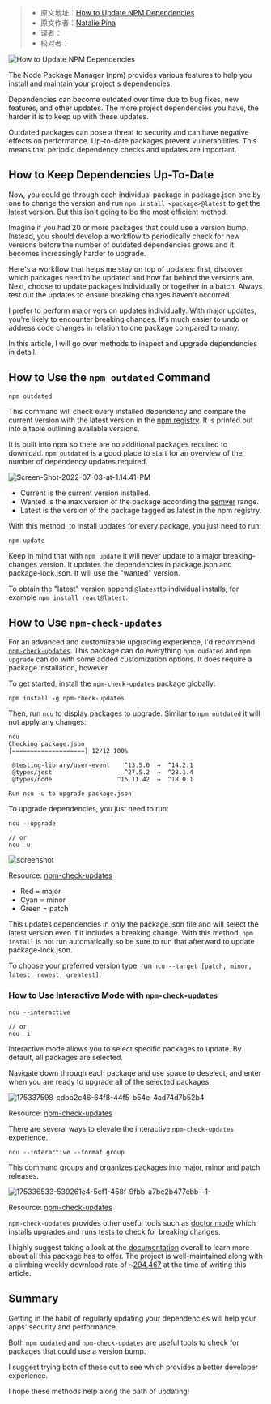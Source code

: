 > -  原文地址：[How to Update NPM Dependencies](https://www.freecodecamp.org/news/how-to-update-npm-dependencies/)
> -  原文作者：[Natalie Pina](https://www.freecodecamp.org/news/author/natalie/)
> -  译者：
> -  校对者：

![How to Update NPM Dependencies](https://www.freecodecamp.org/news/content/images/size/w2000/2022/07/deps.png)

The Node Package Manager (npm) provides various features to help you install and maintain your project's dependencies.

Dependencies can become outdated over time due to bug fixes, new features, and other updates. The more project dependencies you have, the harder it is to keep up with these updates.

Outdated packages can pose a threat to security and can have negative effects on performance. Up-to-date packages prevent vulnerabilities. This means that periodic dependency checks and updates are important.

## How to Keep Dependencies Up-To-Date

Now, you could go through each individual package in package.json one by one to change the version and run `npm install <package>@latest` to get the latest version. But this isn't going to be the most efficient method.

Imagine if you had 20 or more packages that could use a version bump. Instead, you should develop a workflow to periodically check for new versions before the number of outdated dependencies grows and it becomes increasingly harder to upgrade.

Here's a workflow that helps me stay on top of updates: first, discover which packages need to be updated and how far behind the versions are. Next, choose to update packages individually or together in a batch. Always test out the updates to ensure breaking changes haven't occurred.

I prefer to perform major version updates individually. With major updates, you're likely to encounter breaking changes. It's much easier to undo or address code changes in relation to one package compared to many.

In this article, I will go over methods to inspect and upgrade dependencies in detail.

## How to Use the `npm outdated` Command

```
npm outdated
```

This command will check every installed dependency and compare the current version with the latest version in the [npm registry](https://www.npmjs.com/). It is printed out into a table outlining available versions.

It is built into npm so there are no additional packages required to download. `npm outdated` is a good place to start for an overview of the number of dependency updates required.

![Screen-Shot-2022-07-03-at-1.14.41-PM](https://www.freecodecamp.org/news/content/images/2022/07/Screen-Shot-2022-07-03-at-1.14.41-PM.png)

-   Current is the current version installed.
-   Wanted is the max version of the package according the [semver](https://docs.npmjs.com/misc/semver) range.
-   Latest is the version of the package tagged as latest in the npm registry.

With this method, to install updates for every package, you just need to run:

```
npm update
```

Keep in mind that with `npm update` it will never update to a major breaking-changes version. It updates the dependencies in package.json and package-lock.json. It will use the "wanted" version.

To obtain the "latest" version append `@latest`to individual installs, for example `npm install react@latest`.

## How to Use `npm-check-updates`

For an advanced and customizable upgrading experience, I'd recommend [`npm-check-updates`](https://www.npmjs.com/package/npm-check-updates). This package can do everything `npm oudated` and `npm upgrade` can do with some added customization options. It does require a package installation, however.

To get started, install the [`npm-check-updates`](https://www.npmjs.com/package/npm-check-updates) package globally:

```
npm install -g npm-check-updates
```

Then, run `ncu` to display packages to upgrade. Similar to `npm outdated` it will not apply any changes.

```
ncu
Checking package.json
[====================] 12/12 100%

 @testing-library/user-event    ^13.5.0  →  ^14.2.1
 @types/jest                    ^27.5.2  →  ^28.1.4
 @types/node                  ^16.11.42  →  ^18.0.1

Run ncu -u to upgrade package.json
```

To upgrade dependencies, you just need to run:

```
ncu --upgrade

// or 
ncu -u
```

![screenshot](https://www.freecodecamp.org/news/content/images/2022/07/screenshot.png)

Resource: [npm-check-updates](https://www.npmjs.com/package/npm-check-updates)

-   Red = major
-   Cyan = minor
-   Green = patch

This updates dependencies in only the package.json file and will select the latest version even if it includes a breaking change. With this method, `npm install` is not run automatically so be sure to run that afterward to update package-lock.json.

To choose your preferred version type, run `ncu --target [patch, minor, latest, newest, greatest]`.

### How to Use Interactive Mode with `npm-check-updates`

```
ncu --interactive

// or 
ncu -i
```

Interactive mode allows you to select specific packages to update. By default, all packages are selected.

Navigate down through each package and use space to deselect, and enter when you are ready to upgrade all of the selected packages.

![175337598-cdbb2c46-64f8-44f5-b54e-4ad74d7b52b4](https://www.freecodecamp.org/news/content/images/2022/07/175337598-cdbb2c46-64f8-44f5-b54e-4ad74d7b52b4.png)

Resource: [npm-check-updates](https://www.npmjs.com/package/npm-check-updates)

There are several ways to elevate the interactive `npm-check-updates` experience.

```ncu
ncu --interactive --format group
```

This command groups and organizes packages into major, minor and patch releases.

![175336533-539261e4-5cf1-458f-9fbb-a7be2b477ebb--1-](https://www.freecodecamp.org/news/content/images/2022/07/175336533-539261e4-5cf1-458f-9fbb-a7be2b477ebb--1-.png)

Resource: [npm-check-updates](https://www.npmjs.com/package/npm-check-updates)

`npm-check-updates` provides other useful tools such as [doctor mode](https://github.com/raineorshine/npm-check-updates#doctor-mode) which installs upgrades and runs tests to check for breaking changes.

I highly suggest taking a look at the [documentation](https://github.com/raineorshine/npm-check-updates) overall to learn more about all this package has to offer. The project is well-maintained along with a climbing weekly download rate of ~[294,467](https://www.npmjs.com/package/npm-check-updates) at the time of writing this article.

## Summary

Getting in the habit of regularly updating your dependencies will help your apps' security and performance.

Both `npm oudated` and `npm-check-updates` are useful tools to check for packages that could use a version bump.

I suggest trying both of these out to see which provides a better developer experience.

I hope these methods help along the path of updating!
